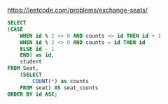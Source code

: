 https://leetcode.com/problems/exchange-seats/

```sql
SELECT
(CASE 
    WHEN id % 2 <> 0 AND counts <> id THEN id + 1
    WHEN id % 2 <> 0 AND counts = id THEN id
    ELSE id - 1
    END) as id,
    student
FROM Seat,
    (SELECT
        COUNT(*) as counts
    FROM seat) AS seat_counts
ORDER BY id ASC;
```
